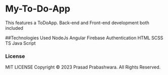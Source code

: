 # My-To-Do-App
This features a ToDoApp. Back-end and Front-end development both included

##Technologies Used
NodeJs
Angular
Firebase Authentication
HTML
SCSS
TS
Java Script

### License
MIT LICENSE
Copyright &copy; 2023 Prasad Prabashwara. All Rights Reserved.
